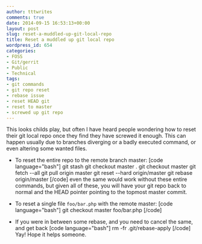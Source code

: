 ```yaml
---
author: tttwrites
comments: true
date: 2014-09-15 16:53:13+00:00
layout: post
slug: reset-a-muddled-up-git-local-repo
title: Reset a muddled up git local repo
wordpress_id: 654
categories:
- FOSS
- Git/gerrit
- Public
- Technical
tags:
- git commands
- git repo reset
- rebase issue
- reset HEAD git
- reset to master
- screwed up git repo
---
```


This looks childs play, but often I have heard people wondering how to reset their git local repo once they find they have screwed it enough. This can happen usually due to branches diverging or a badly executed command, or even altering some wanted files.

* To reset the entire repo to the remote branch master:
[code language="bash"]
git stash
git checkout master .
git checkout master
git fetch --all
git pull origin master
git reset --hard origin/master
git rebase origin/master
[/code]
even the same would work without these entire commands, but given all of these, you will have your git repo back to normal and the HEAD pointer pointing to the topmost master commit.

* To reset a single file ` foo/bar.php ` with the remote master:
[code language="bash"]
git checkout master foo/bar.php
[/code]

* If you were in between some rebase, and you need to cancel the same, and get back
[code language="bash"]
rm -fr .git/rebase-apply
[/code]
Yay! Hope it helps someone.
